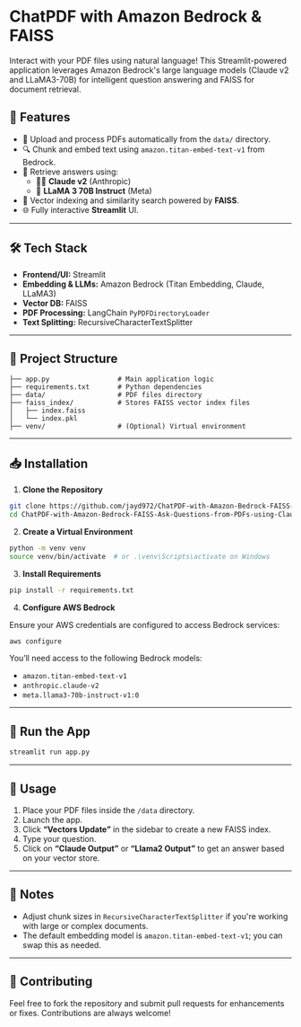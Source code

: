 
# ChatPDF with Amazon Bedrock & FAISS

Interact with your PDF files using natural language! This Streamlit-powered application leverages Amazon Bedrock's large language models (Claude v2 and LLaMA3-70B) for intelligent question answering and FAISS for document retrieval.

## 🚀 Features

- 📄 Upload and process PDFs automatically from the `data/` directory.
- 🔍 Chunk and embed text using `amazon.titan-embed-text-v1` from Bedrock.
- 🧠 Retrieve answers using:
  - 🧑‍🏫 **Claude v2** (Anthropic)
  - 🦙 **LLaMA 3 70B Instruct** (Meta)
- 🧠 Vector indexing and similarity search powered by **FAISS**.
- 🌐 Fully interactive **Streamlit** UI.

---

## 🛠️ Tech Stack

- **Frontend/UI:** Streamlit
- **Embedding & LLMs:** Amazon Bedrock (Titan Embedding, Claude, LLaMA3)
- **Vector DB:** FAISS
- **PDF Processing:** LangChain `PyPDFDirectoryLoader`
- **Text Splitting:** RecursiveCharacterTextSplitter

---

## 📁 Project Structure

```
├── app.py                 # Main application logic
├── requirements.txt       # Python dependencies
├── data/                  # PDF files directory
├── faiss_index/           # Stores FAISS vector index files
│   ├── index.faiss
│   └── index.pkl
├── venv/                  # (Optional) Virtual environment
```

---

## 📥 Installation

1. **Clone the Repository**

```bash
git clone https://github.com/jayd972/ChatPDF-with-Amazon-Bedrock-FAISS-Ask-Questions-from-PDFs-using-Claude-or-LLaMA2.git
cd ChatPDF-with-Amazon-Bedrock-FAISS-Ask-Questions-from-PDFs-using-Claude-or-LLaMA2
```

2. **Create a Virtual Environment**

```bash
python -m venv venv
source venv/bin/activate  # or .\venv\Scripts\activate on Windows
```

3. **Install Requirements**

```bash
pip install -r requirements.txt
```

4. **Configure AWS Bedrock**

Ensure your AWS credentials are configured to access Bedrock services:

```bash
aws configure
```

You’ll need access to the following Bedrock models:
- `amazon.titan-embed-text-v1`
- `anthropic.claude-v2`
- `meta.llama3-70b-instruct-v1:0`

---

## 🧪 Run the App

```bash
streamlit run app.py
```

---

## 📝 Usage

1. Place your PDF files inside the `/data` directory.
2. Launch the app.
3. Click **“Vectors Update”** in the sidebar to create a new FAISS index.
4. Type your question.
5. Click on **“Claude Output”** or **“Llama2 Output”** to get an answer based on your vector store.

---

## 📌 Notes

- Adjust chunk sizes in `RecursiveCharacterTextSplitter` if you're working with large or complex documents.
- The default embedding model is `amazon.titan-embed-text-v1`; you can swap this as needed.

---

## 🤝 Contributing

Feel free to fork the repository and submit pull requests for enhancements or fixes. Contributions are always welcome!
